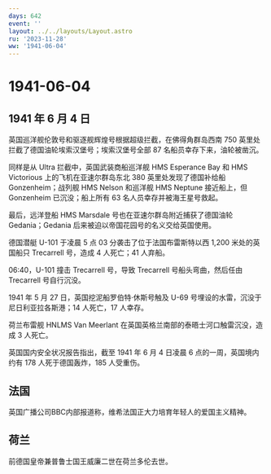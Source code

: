 ```yaml
---
days: 642
event: ''
layout: ../../layouts/Layout.astro
ru: '2023-11-28'
ww: '1941-06-04'
---
```


# 1941-06-04

## 1941 年 6 月 4 日

英国巡洋舰伦敦号和驱逐舰辉煌号根据超级拦截，在佛得角群岛西南 750
英里处拦截了德国油轮埃索汉堡号；埃索汉堡号全部 87
名船员幸存下来，油轮被凿沉。

同样是从 Ultra 拦截中，英国武装商船巡洋舰 HMS Esperance Bay 和 HMS
Victorious 上的飞机在亚速尔群岛东北 380 英里处发现了德国补给船
Gonzenheim；战列舰 HMS Nelson 和巡洋舰 HMS Neptune 接近船上，但
Gonzenheim 已沉没；船上所有 63 名人员幸存并被海王星号救起。

最后，远洋登船 HMS Marsdale 号也在亚速尔群岛附近捕获了德国油轮
Gedania；Gedania 后来被迫以帝国花园号的名义交给英国使用。

德国潜艇 U-101 于凌晨 5 点 03 分袭击了位于法国布雷斯特以西 1,200
米处的英国船只 Trecarrell 号，造成 4 人死亡；41 人弃船。

06:40，U-101 撞击 Trecarrell 号，导致 Trecarrell 号船头弯曲，然后任由
Trecarrell 号自行沉没。

1941 年 5 月 27 日，英国挖泥船罗伯特·休斯号触及 U-69
号埋设的水雷，沉没于尼日利亚拉各斯港；14 人死亡，17 人幸存。

荷兰布雷舰 HNLMS Van Meerlant 在英国英格兰南部的泰晤士河口触雷沉没，造成
3 人死亡。

英国国内安全状况报告指出，截至 1941 年 6 月 4 日凌晨 6
点的一周，英国境内约有 178 人死于德国轰炸，185 人受重伤。

## 法国

英国广播公司BBC内部报道称，维希法国正大力培育年轻人的爱国主义精神。

## 荷兰

前德国皇帝兼普鲁士国王威廉二世在荷兰多伦去世。